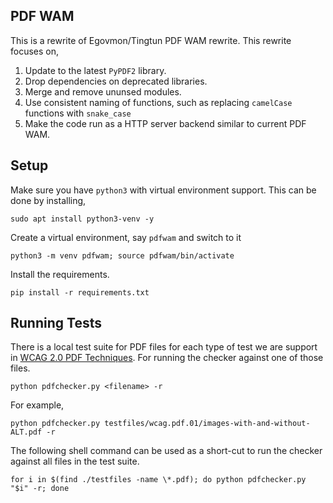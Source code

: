 ## PDF WAM
This is a rewrite of Egovmon/Tingtun PDF WAM rewrite. This rewrite focuses on,

1. Update to the latest `PyPDF2` library.
2. Drop dependencies on deprecated libraries.
3. Merge and remove ununsed modules.
4. Use consistent naming of functions, such as replacing `camelCase` functions with `snake_case`
5. Make the code run as a HTTP server backend similar to current PDF WAM.

## Setup

Make sure you have `python3` with virtual environment support. This can be done by installing,

	sudo apt install python3-venv -y

Create a virtual environment, say `pdfwam` and switch to it

	python3 -m venv pdfwam; source pdfwam/bin/activate

Install the requirements.

	pip install -r requirements.txt

## Running Tests

There is a local test suite for PDF files for each type of test we are support in [WCAG 2.0 PDF Techniques](https://www.w3.org/TR/WCAG20-TECHS/pdf). For running the checker against one of those files.

	python pdfchecker.py <filename> -r

For example,

	python pdfchecker.py testfiles/wcag.pdf.01/images-with-and-without-ALT.pdf -r

The following shell command can be used as a short-cut to run the checker against all files in the test suite.

	for i in $(find ./testfiles -name \*.pdf); do python pdfchecker.py "$i" -r; done
